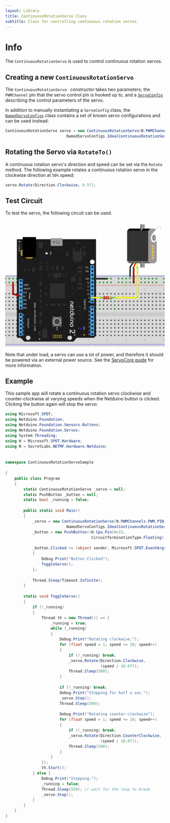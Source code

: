 ```yaml
---
layout: Library
title: ContinuousRotationServo Class
subtitle: Class for controlling continuous rotation servos.
---
```


# Info

The `ContinuousRotationServo` is used to control continuous rotation servos.

## Creating a new `ContinuousRotationServo`

The `ContinuousRotationServo ` constructor takes two parameters; the `PWMChannel` pin that the servo control pin is hooked up to, and a [`ServoConfig`](../ServoConfig) describing the control parameters of the servo. 

In addition to manually instantiating a `ServoConfig` class, the [`NamedServoConfigs`](NamedServoConfigs) class contains a set of known servo configurations and can be used instead:

```csharp
ContinuousRotationServo servo = new ContinuousRotationServo(N.PWMChannels.PWM_PIN_D9, 
                           NamedServoConfigs.IdealContinuousRotationServo);
```

## Rotating the Servo via `RotateTo()`
 
A continuous rotation servo's direction and speed can be set via the `Rotate` method. The following example rotates a continuous rotation servo in the clockwise direction at `50%` speed:

```csharp
servo.Rotate(Direction.Clockwise, 0.5f);
```

## Test Circuit

To test the servo, the following circuit can be used.

![Servo Connected to Netduino](../ServoBreadboard.png)

Note that under load, a servo can use a lot of power, and therefore it should be powered via an external power source. See the [ServoCore guide](../) for more information.

## Example

This sample app will rotate a continuous rotation servo clockwise and counter-clockwise at varying speeds when the Netduino button is clicked. Clicking the button again will stop the servo:

```csharp
using Microsoft.SPOT;
using Netduino.Foundation;
using Netduino.Foundation.Sensors.Buttons;
using Netduino.Foundation.Servos;
using System.Threading;
using H = Microsoft.SPOT.Hardware;
using N = SecretLabs.NETMF.Hardware.Netduino;


namespace ContinuousRotationServoSample

{
    public class Program
    {
        static ContinuousRotationServo _servo = null;
        static PushButton _button = null;
        static bool _running = false;

        public static void Main()
        {
            _servo = new ContinuousRotationServo(N.PWMChannels.PWM_PIN_D9, 
                           NamedServoConfigs.IdealContinuousRotationServo);
            _button = new PushButton((H.Cpu.Pin)0x15, 
                                      CircuitTerminationType.Floating);

            _button.Clicked += (object sender, Microsoft.SPOT.EventArgs e) =>
            {
                Debug.Print("Button Clicked");
                ToggleServo();
            };

            Thread.Sleep(Timeout.Infinite);
        }

        static void ToggleServo()
        {
            if (!_running)
            {
                Thread th = new Thread(() => {
                    _running = true;
                    while (_running)
                    {
                        Debug.Print("Rotating clockwise.");
                        for (float speed = 1; speed <= 10; speed++)
                        {
                            if (!_running) break;
                            _servo.Rotate(Direction.Clockwise, 
                                          (speed / 10.0f));
                            Thread.Sleep(500);
                        }

                        if (!_running) break;
                        Debug.Print("Stopping for half a sec.");
                        _servo.Stop();
                        Thread.Sleep(500);

                        Debug.Print("Rotating counter-clockwise");
                        for (float speed = 1; speed <= 10; speed++)
                        {
                            if (!_running) break;
                            _servo.Rotate(Direction.CounterClockwise, 
                                          (speed / 10.0f));
                            Thread.Sleep(500);
                        }
                    }
                });
                th.Start();
            } else {
                Debug.Print("Stopping.");
                _running = false;
                Thread.Sleep(550); // wait for the loop to break
                _servo.Stop();
            }
        }
    }
}
```

